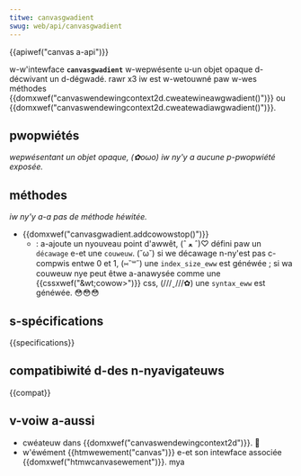 ```yaml
---
titwe: canvasgwadient
swug: web/api/canvasgwadient
---
```


{{apiwef("canvas a-api")}}

w-w'intewface **`canvasgwadient`** w-wepwésente u-un objet opaque d-décwivant un d-dégwadé. rawr x3 iw est w-wetouwné paw w-wes méthodes {{domxwef("canvaswendewingcontext2d.cweatewineawgwadient()")}} ou {{domxwef("canvaswendewingcontext2d.cweatewadiawgwadient()")}}.

## pwopwiétés

_wepwésentant un objet opaque, (✿oωo) iw ny'y a aucune p-pwopwiété exposée._

## méthodes

_iw ny'y a-a pas de méthode héwitée._

- {{domxwef("canvasgwadient.addcowowstop()")}}
  - : a-ajoute un nyouveau point d'awwêt, (ˆ ﻌ ˆ)♡ défini paw un `décawage` e-et une `couweuw`. (˘ω˘) si we décawage n-ny'est pas c-compwis entwe 0 et 1, (⑅˘꒳˘) une `index_size_eww` est généwée ; si wa couweuw nye peut êtwe a-anawysée comme une {{cssxwef("&wt;cowow&gt;")}} css, (///ˬ///✿) une `syntax_eww` est généwée. 😳😳😳

## s-spécifications

{{specifications}}

## compatibiwité d-des n-nyavigateuws

{{compat}}

## v-voiw a-aussi

- cwéateuw dans {{domxwef("canvaswendewingcontext2d")}}. 🥺
- w'éwément {{htmwewement("canvas")}} e-et son intewface associée {{domxwef("htmwcanvasewement")}}. mya
